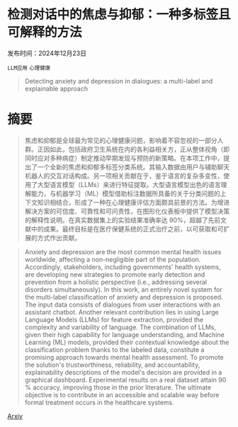 # 检测对话中的焦虑与抑郁：一种多标签且可解释的方法

发布时间：2024年12月23日

`LLM应用` `心理健康`

> Detecting anxiety and depression in dialogues: a multi-label and explainable approach

# 摘要

> 焦虑和抑郁是全球最为常见的心理健康问题，影响着不容忽视的一部分人群。正因如此，包括政府卫生系统在内的各利益相关方，正从整体视角（即同时应对多种病症）制定推动早期发现与预防的新策略。在本项工作中，提出了一个全新的焦虑和抑郁多标签分类系统。其输入数据由用户与辅助聊天机器人的交互对话构成。另一项相关贡献在于，鉴于语言的复杂多变性，使用了大型语言模型（LLMs）来进行特征提取。大型语言模型出色的语言理解能力，与机器学习（ML）模型借助标注数据所具备的关于分类问题的上下文知识相结合，形成了一种在心理健康评估方面颇具前景的方法。为增进解决方案的可信度、可靠性和可问责性，在图形化仪表板中提供了模型决策的解释性说明。在真实数据集上的实验结果准确率达 90%，超越了先前文献中的成果。最终目标是在医疗保健系统的正式治疗之前，以可获取和可扩展的方式作出贡献。

> Anxiety and depression are the most common mental health issues worldwide, affecting a non-negligible part of the population. Accordingly, stakeholders, including governments' health systems, are developing new strategies to promote early detection and prevention from a holistic perspective (i.e., addressing several disorders simultaneously). In this work, an entirely novel system for the multi-label classification of anxiety and depression is proposed. The input data consists of dialogues from user interactions with an assistant chatbot. Another relevant contribution lies in using Large Language Models (LLMs) for feature extraction, provided the complexity and variability of language. The combination of LLMs, given their high capability for language understanding, and Machine Learning (ML) models, provided their contextual knowledge about the classification problem thanks to the labeled data, constitute a promising approach towards mental health assessment. To promote the solution's trustworthiness, reliability, and accountability, explainability descriptions of the model's decision are provided in a graphical dashboard. Experimental results on a real dataset attain 90 % accuracy, improving those in the prior literature. The ultimate objective is to contribute in an accessible and scalable way before formal treatment occurs in the healthcare systems.

[Arxiv](https://arxiv.org/abs/2412.17651)